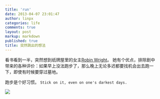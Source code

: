 ```yaml
---
title: 'run'
date: 2013-04-07 23:01:47
author: linpx
categories: life
comments: true
layout: post
markup: markdown
published: true
title: 突然跳出的想法
---
```

看书看到一半，突然想到纸牌屋里的女主[Robin Wright](
http://en.wikipedia.org/wiki/Robin_Wright_Penn)。
她有个优点，排除剧中带来的各种评价：如果早上没法跑步了，那么晚上无论多迟都要找机会出去跑一下，即使有时候要穿过墓地。

跑步是个好习惯。 `Stick on it, even on one's darkest days.`

![](http://farm3.staticflickr.com/2629/4134468904_ef873d81b0_z.jpg)
